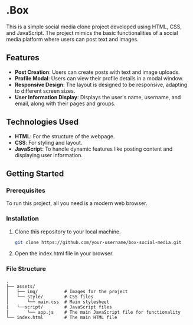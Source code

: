 # .Box

This is a simple social media clone project developed using HTML, CSS, and JavaScript. The project mimics the basic functionalities of a social media platform where users can post text and images.

## Features
- **Post Creation**: Users can create posts with text and image uploads.
- **Profile Modal**: Users can view their profile details in a modal window.
- **Responsive Design**: The layout is designed to be responsive, adapting to different screen sizes.
- **User Information Display**: Displays the user's name, username, and email, along with their pages and groups.

## Technologies Used
- **HTML**: For the structure of the webpage.
- **CSS**: For styling and layout.
- **JavaScript**: To handle dynamic features like posting content and displaying user information.

## Getting Started

### Prerequisites
To run this project, all you need is a modern web browser.

### Installation

1. Clone this repository to your local machine.
   ```bash
   git clone https://github.com/your-username/box-social-media.git
2. Open the index.html file in your browser.

### File Structure
```
.
├── assets/
│   ├── img/          # Images for the project
│   └── style/        # CSS files
│       └── main.css  # Main stylesheet
|   └──script/        # JavaScript files
|       └── app.js    # The main JavaScript file for functionality
└── index.html        # The main HTML file   
   
```
